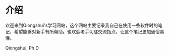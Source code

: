 # 介绍

欢迎来到Qiongshui's学习网站，这个网站主要记录我自己在使用一些软件时的笔记，希望能够对新手有所帮助。也欢迎老手切磋交流指点，让这个笔记更加通俗易懂。



Qiongshui, Ph.D